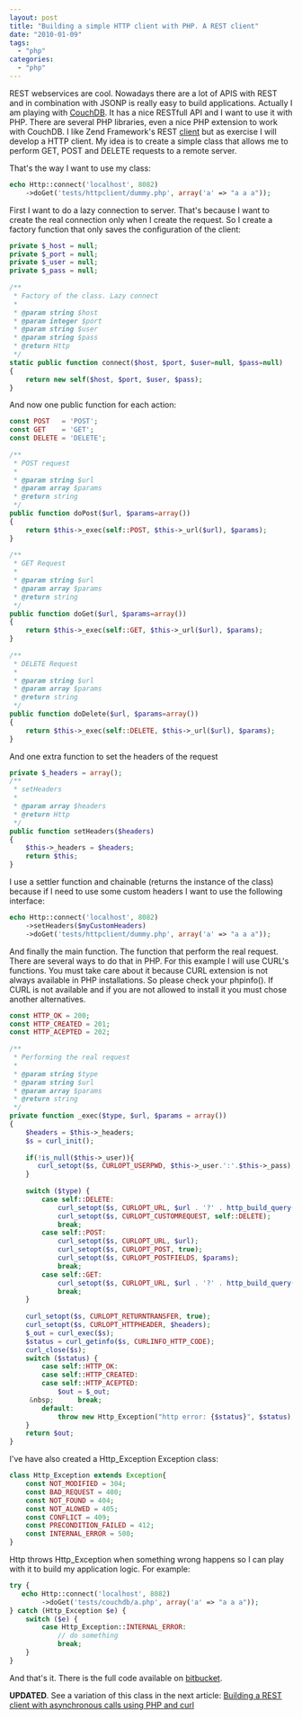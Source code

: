 ```yaml
---
layout: post
title: "Building a simple HTTP client with PHP. A REST client"
date: "2010-01-09"
tags: 
  - "php"
categories: 
  - "php"
---
```


REST webservices are cool. Nowadays there are a lot of APIS with REST and in combination with JSONP is really easy to build applications. Actually I am playing with [CouchDB](http://couchdb.apache.org/). It has a nice RESTfull API and I want to use it with PHP. There are several PHP libraries, even a nice PHP extension to work with CouchDB. I like Zend Framework's REST [client](http://framework.zend.com/manual/en/zend.rest.client.html) but as exercise I will develop a HTTP client. My idea is to create a simple class that allows me to perform GET, POST and DELETE requests to a remote server.

That's the way I want to use my class:

```php
echo Http::connect('localhost', 8082)
    ->doGet('tests/httpclient/dummy.php', array('a' => "a a a"));
```

First I want to do a lazy connection to server. That's because I want to create the real connection only when I create the request. So I create a factory function that only saves the configuration of the client:

```php
private $_host = null;
private $_port = null;
private $_user = null;
private $_pass = null;
 
/**
 * Factory of the class. Lazy connect
 *
 * @param string $host
 * @param integer $port
 * @param string $user
 * @param string $pass
 * @return Http
 */
static public function connect($host, $port, $user=null, $pass=null)
{
    return new self($host, $port, $user, $pass);
}
```

And now one public function for each action:

```php
const POST   = 'POST';
const GET    = 'GET';
const DELETE = 'DELETE';
 
/**
 * POST request
 *
 * @param string $url
 * @param array $params
 * @return string
 */
public function doPost($url, $params=array())
{
    return $this->_exec(self::POST, $this->_url($url), $params);
}
 
/**
 * GET Request
 *
 * @param string $url
 * @param array $params
 * @return string
 */
public function doGet($url, $params=array())
{
    return $this->_exec(self::GET, $this->_url($url), $params);
}
 
/**
 * DELETE Request
 *
 * @param string $url
 * @param array $params
 * @return string
 */
public function doDelete($url, $params=array())
{
    return $this->_exec(self::DELETE, $this->_url($url), $params);
}
```

And one extra function to set the headers of the request

```php
private $_headers = array();
/**
 * setHeaders
 *
 * @param array $headers
 * @return Http
 */
public function setHeaders($headers)
{
    $this->_headers = $headers;
    return $this;
}
```

I use a settler function and chainable (returns the instance of the class) because if I need to use some custom headers I want to use the following interface:

```php
echo Http::connect('localhost', 8082)
    ->setHeaders($myCustomHeaders)
    ->doGet('tests/httpclient/dummy.php', array('a' => "a a a"));
```

And finally the main function. The function that perform the real request. There are several ways to do that in PHP. For this example I will use CURL's functions. You must take care about it because CURL extension is not always available in PHP installations. So please check your phpinfo(). If CURL is not available and if you are not allowed to install it you must chose another alternatives.

```php
const HTTP_OK = 200;
const HTTP_CREATED = 201;
const HTTP_ACEPTED = 202;
 
/**
 * Performing the real request
 *
 * @param string $type
 * @param string $url
 * @param array $params
 * @return string
 */
private function _exec($type, $url, $params = array())
{
    $headers = $this->_headers;
    $s = curl_init();
 
    if(!is_null($this->_user)){
       curl_setopt($s, CURLOPT_USERPWD, $this->_user.':'.$this->_pass);
    }
 
    switch ($type) {
        case self::DELETE:
            curl_setopt($s, CURLOPT_URL, $url . '?' . http_build_query($params));
            curl_setopt($s, CURLOPT_CUSTOMREQUEST, self::DELETE);
            break;
        case self::POST:
            curl_setopt($s, CURLOPT_URL, $url);
            curl_setopt($s, CURLOPT_POST, true);
            curl_setopt($s, CURLOPT_POSTFIELDS, $params);
            break;
        case self::GET:
            curl_setopt($s, CURLOPT_URL, $url . '?' . http_build_query($params));
            break;
    }
 
    curl_setopt($s, CURLOPT_RETURNTRANSFER, true);
    curl_setopt($s, CURLOPT_HTTPHEADER, $headers);
    $_out = curl_exec($s);
    $status = curl_getinfo($s, CURLINFO_HTTP_CODE);
    curl_close($s);
    switch ($status) {
        case self::HTTP_OK:
        case self::HTTP_CREATED:
        case self::HTTP_ACEPTED:
            $out = $_out;
     &nbsp;      break;
        default:
            throw new Http_Exception("http error: {$status}", $status);
    }
    return $out;
}
```

I've have also created a Http\_Exception Exception class:

```php
class Http_Exception extends Exception{
    const NOT_MODIFIED = 304;
    const BAD_REQUEST = 400;
    const NOT_FOUND = 404;
    const NOT_ALOWED = 405;
    const CONFLICT = 409;
    const PRECONDITION_FAILED = 412;
    const INTERNAL_ERROR = 500;
}
```

Http throws Http\_Exception when something wrong happens so I can play with it to build my application logic. For example:

```php
try {
   echo Http::connect('localhost', 8082)
        ->doGet('tests/couchdb/a.php', array('a' => "a a a"));
} catch (Http_Exception $e) {
    switch ($e) {
        case Http_Exception::INTERNAL_ERROR:
            // do something
            break;
    }
}
```

And that's it. There is the full code available on [bitbucket](http://bitbucket.org/gonzalo123/gam_http/).

**UPDATED**. See a variation of this class in the next article: [Building a REST client with asynchronous calls using PHP and curl](http://gonzalo123.wordpress.com/2010/02/06/building-a-rest-client-with-asynchronous-calls-using-php-and-curl/)
